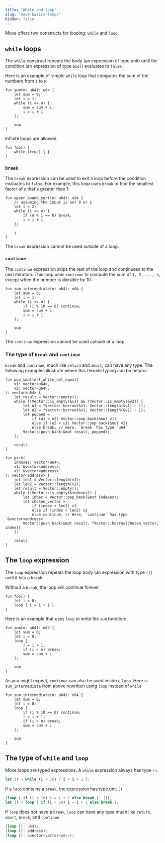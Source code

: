 ```yaml
---
title: "While and loop"
slug: "move-basics-loops"
hidden: false
---
```

Move offers two constructs for looping: `while` and `loop`.

## `while` loops
The `while` construct repeats the body (an expression of type unit) until the condition (an expression of type `bool`) evaluates to `false`.

Here is an example of simple `while` loop that computes the sum of the numbers from `1` to `n`:
```rust=
fun sum(n: u64): u64 {
    let sum = 0;
    let i = 1;
    while (i <= n) {
        sum = sum + i;
        i = i + 1
    };

    sum
}
```
Infinite loops are allowed:
```rust=
fun foo() {
    while (true) { }
}
```

### `break`

The `break` expression can be used to exit a loop before the condition evaluates to `false`. For example, this loop uses `break` to find the smallest factor of `n` that's greater than 1:
```rust=
fun upper_bound_sqrt(n: u64): u64 {
    // assuming the input is not 0 or 1
    let i = 2;
    while (i <= n) {
        if (n % i == 0) break;
        i = i + 1
    };

    i
}
```

The `break` expression cannot be used outside of a loop.

### `continue`
The `continue` expression skips the rest of the loop and continuess to the next iteration. This loop uses `continue` to compute the sum of `1, 2, ..., n`, except when the number is divisible by 10:
```rust=
fun sum_intermediate(n: u64): u64 {
    let sum = 0;
    let i = 1;
    while (i <= n) {
        if (i % 10 == 0) continue;
        sum = sum + i;
        i = i + 1
    };

    sum
}
```

The `continue` expression cannot be used outside of a loop.

### The type of `break` and `continue`

`break` and `continue`, much like `return` and `abort`, can have any type. The following examples illustrate where this flexible typing can be helpful:

```rust=
fun pop_smallest_while_not_equal(
    v1: vector<u64>,
    v2: vector<u64>,
): vector<u64> {
    let result = Vector::empty();
    while (!Vector::is_empty(&v1) && !Vector::is_empty(&v2)) {
        let u1 = *Vector::borrow(&v1, Vector::length(&v1) - 1);
        let u2 = *Vector::borrow(&v1, Vector::length(&v1) - 1);
        let popped =
            if (u1 < u2) Vector::pop_back(&mut v1)
            else if (u2 < u1) Vector::pop_back(&mut v2)
            else break; // Here, `break` has type `u64`
        Vector::push_back(&mut result, popped);
    };

    result
}
```
```rust=
fun pick(
    indexes: vector<u64>,
    v1: &vector<address>,
    v2: &vector<address>
): vector<address> {
    let len1 = Vector::length(v1);
    let len2 = Vector::length(v2);
    let result = Vector::empty();
    while (!Vector::is_empty(&indexes)) {
        let index = Vector::pop_back(&mut indexes);
        let chosen_vector =
            if (index < len1) v1
            else if (index < len2) v2
            else continue; // Here, `continue` has type `&vector<address>`
        Vector::push_back(&mut result, *Vector::borrow(chosen_vector, index))
    };

    result
}
```

## The `loop` expression
The `loop` expression repeats the loop body (an expression with type `()`) until it hits a `break`

Without a `break`, the loop will continue forever
```rust=
fun foo() {
    let i = 0;
    loop { i = i + 1 }
}
```

Here is an example that uses `loop` to write the `sum` function:
```rust=
fun sum(n: u64): u64 {
    let sum = 0;
    let i = 0;
    loop {
        i = i + 1;
        if (i > n) break;
        sum = sum + i
    };

    sum
}
```
As you might expect, `continue` can also be used inside a `loop`. Here is `sum_intermediate` from above rewritten using `loop` instead of `while`
```rust=
fun sum_intermediate(n: u64): u64 {
    let sum = 0;
    let i = 0;
    loop {
        if (i % 10 == 0) continue;
        i = i + 1;
        if (i > n) break;
        sum = sum + i
    };

    sum
}
```

## The type of `while` and `loop`

Move loops are typed expressions. A `while` expression always has type `()`.
```rust
let () = while (i < 10) { i = i + 1 };
```

If a `loop` contains a `break`, the expression has type unit `()`

```rust
(loop { if (i < 10) i = i + 1 else break }: ());
let () = loop { if (i < 10) i = i + 1 else break };
```

If `loop` does not have a `break`, `loop` can have any type much like `return`, `abort`, `break`, and `continue`.
```rust
(loop (): u64);
(loop (): address);
(loop (): &vector<vector<u8>>);
```